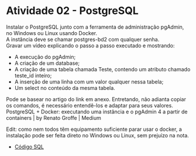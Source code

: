<h1> Atividade 02 - PostgreSQL </h1>
<p>
    Instalar o PostgreSQL junto com a ferramenta de administração pgAdmin, no Windows ou Linux usando Docker.
    <br>
    A instância deve se chamar postgres-bd2 com qualquer senha.
    <br>
    Gravar um vídeo explicando o passo a passo executado e mostrando:
</p>
<ul>
    <li> A execução do pgAdmin; </li>
    <li> A criação de um database; </li>
    <li> A criação de uma tabela chamada Teste, contendo um atributo chamado teste_id inteiro; </li>
    <li> A inserção de uma linha com um valor qualquer nessa tabela; </li>
    <li> Um select no conteúdo da mesma tabela. </li>
</ul>
<p>
    Pode se basear no artigo do link em anexo. Entretando, não adianta copiar os comandos, é necessário entendê-los e adaptar para seus valores.
    <br>
    <a hef = "https://renatogroffe.medium.com/postgresql-docker-executando-uma-inst%C3%A2ncia-e-o-pgadmin-4-a-partir-de-containers-ad783e85b1a4"> PostgreSQL + Docker: executando uma instância e o pgAdmin 4 a partir de containers | by Renato Groffe | Medium </a>
</p>
<p>
    Edit: como nem todos têm equipamento suficiente parar usar o docker, a instalação pode ser feita direto no Windows ou Linux, sem prejuízo na nota.
</p>
<ul>
    <li> <a href = ""> Código SQL </a> </li>
</ul>